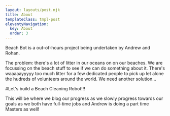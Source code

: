 ```yaml
---
layout: layouts/post.njk
title: About
templateClass: tmpl-post
eleventyNavigation:
  key: About
  order: 3
---
```


Beach Bot is a out-of-hours project being undertaken by Andrew and Rohan. 

The problem: there's a lot of litter in our oceans on on our beaches. We are focussing on the beach stuff
to see if we can do something about it. There's waaaaayyyyy too much litter for a few dedicated 
people to pick up let alone the hudreds of volunteers around the world. We need another solution...

#Let's build a Beach Cleaning Robot!!!

This will be where we blog our progress as we slowly progress towards our goals as we both have full-time 
jobs and Andrew is doing a part time Masters as well!

